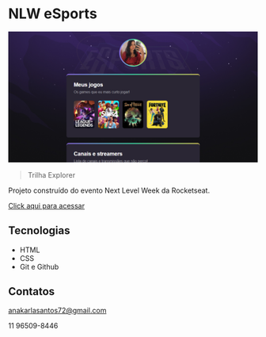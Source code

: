 # NLW eSports

![preview](./.github/preview.png)

> Trilha Explorer

Projeto construído do evento Next Level Week da Rocketseat.

[Click aqui para acessar](https://aninha10.github.io/nlw-esports-explorer/)

## Tecnologias

- HTML
- CSS
- Git e Github

## Contatos

anakarlasantos72@gmail.com

11 96509-8446